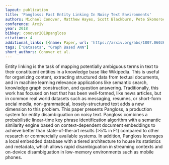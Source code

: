 ```yaml
---
layout: publication
title: 'Pangloss: Fast Entity Linking In Noisy Text Environments'
authors: Michael Conover, Matthew Hayes, Scott Blackburn, Pete Skomoroch, Sam Shah
conference: Arxiv
year: 2018
bibkey: conover2018pangloss
citations: 4
additional_links: [{name: Paper, url: 'https://arxiv.org/abs/1807.06036'}]
tags: ["Datasets", "Graph Based ANN"]
short_authors: Conover et al.
---
```

Entity linking is the task of mapping potentially ambiguous terms in text to
their constituent entities in a knowledge base like Wikipedia. This is useful
for organizing content, extracting structured data from textual documents, and
in machine learning relevance applications like semantic search, knowledge
graph construction, and question answering. Traditionally, this work has
focused on text that has been well-formed, like news articles, but in common
real world datasets such as messaging, resumes, or short-form social media,
non-grammatical, loosely-structured text adds a new dimension to this problem.
  This paper presents Pangloss, a production system for entity disambiguation
on noisy text. Pangloss combines a probabilistic linear-time key phrase
identification algorithm with a semantic similarity engine based on
context-dependent document embeddings to achieve better than state-of-the-art
results (>5% in F1) compared to other research or commercially available
systems. In addition, Pangloss leverages a local embedded database with a
tiered architecture to house its statistics and metadata, which allows rapid
disambiguation in streaming contexts and on-device disambiguation in low-memory
environments such as mobile phones.
